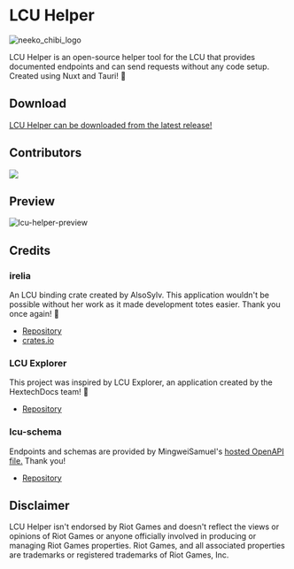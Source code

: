 # LCU Helper

![neeko_chibi_logo](https://github.com/BlossomiShymae/lcu-helper/assets/87099578/1d2f45e2-f78f-40eb-8cce-d713b349d741)

LCU Helper is an open-source helper tool for the LCU that provides documented endpoints and can send requests without any code setup. Created using Nuxt and Tauri! 🌠

## Download

[LCU Helper can be downloaded from the latest release!](https://github.com/BlossomiShymae/lcu-helper/releases)

## Contributors

<a href="https://github.com/BlossomiShymae/lcu-helper/graphs/contributors">
  <img src="https://contrib.rocks/image?repo=BlossomiShymae/lcu-helper" />
</a>

## Preview

![lcu-helper-preview](https://github.com/BlossomiShymae/lcu-helper/assets/87099578/25fef644-25c6-44e9-9188-1049aebc9630)

## Credits

### irelia

An LCU binding crate created by AlsoSylv. This application wouldn't be possible without her work as it made development totes easier. Thank you once again! 💜
- [Repository](https://github.com/AlsoSylv/Irelia)
- [crates.io](https://crates.io/crates/irelia)

### LCU Explorer

This project was inspired by LCU Explorer, an application created by the HextechDocs team! 💚
- [Repository](https://github.com/HextechDocs/lcu-explorer)

### lcu-schema

Endpoints and schemas are provided by MingweiSamuel's [hosted OpenAPI file.](http://www.mingweisamuel.com/lcu-schema/tool/) Thank you!
- [Repository](https://github.com/MingweiSamuel/lcu-schema)

## Disclaimer
LCU Helper isn't endorsed by Riot Games and doesn't
reflect the views or opinions of Riot Games or anyone officially
involved in producing or managing Riot Games properties. Riot Games,
and all associated properties are trademarks or registered
trademarks of Riot Games, Inc.
